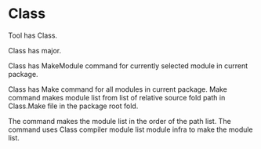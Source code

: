 # Class

Tool has Class.

Class has major.

Class has MakeModule command for currently selected module in current package.

Class has Make command for all modules in current package.
Make command makes module list from list of relative source fold path
in Class.Make file in the package root fold.

The command makes the module list in the order of the path list.
The command uses Class compiler module list module infra to make 
the module list.